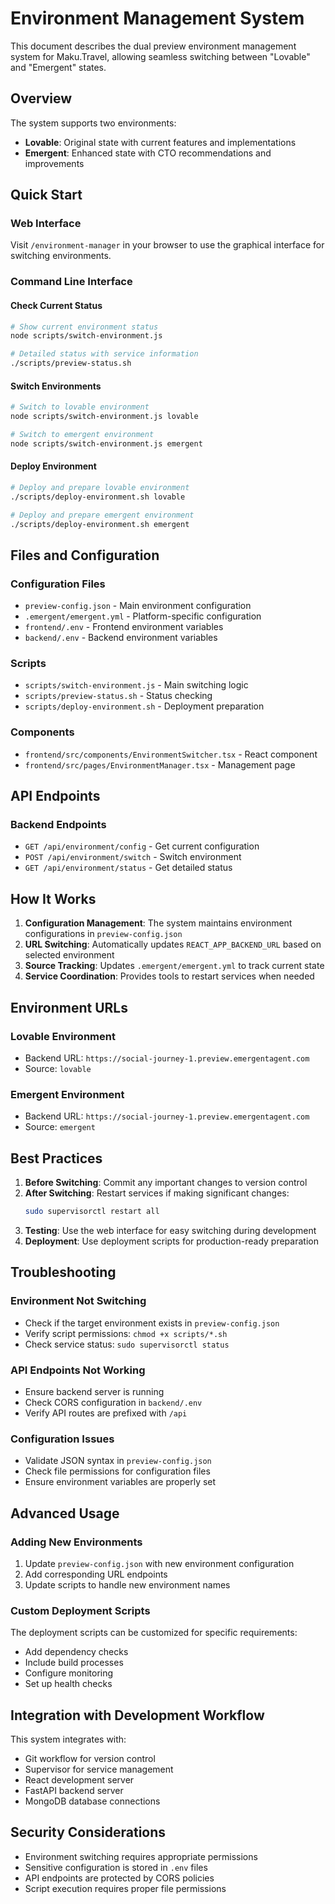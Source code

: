 # Environment Management System

This document describes the dual preview environment management system for Maku.Travel, allowing seamless switching between "Lovable" and "Emergent" states.

## Overview

The system supports two environments:
- **Lovable**: Original state with current features and implementations
- **Emergent**: Enhanced state with CTO recommendations and improvements

## Quick Start

### Web Interface
Visit `/environment-manager` in your browser to use the graphical interface for switching environments.

### Command Line Interface

#### Check Current Status
```bash
# Show current environment status
node scripts/switch-environment.js

# Detailed status with service information
./scripts/preview-status.sh
```

#### Switch Environments
```bash
# Switch to lovable environment
node scripts/switch-environment.js lovable

# Switch to emergent environment  
node scripts/switch-environment.js emergent
```

#### Deploy Environment
```bash
# Deploy and prepare lovable environment
./scripts/deploy-environment.sh lovable

# Deploy and prepare emergent environment
./scripts/deploy-environment.sh emergent
```

## Files and Configuration

### Configuration Files
- `preview-config.json` - Main environment configuration
- `.emergent/emergent.yml` - Platform-specific configuration
- `frontend/.env` - Frontend environment variables
- `backend/.env` - Backend environment variables

### Scripts
- `scripts/switch-environment.js` - Main switching logic
- `scripts/preview-status.sh` - Status checking
- `scripts/deploy-environment.sh` - Deployment preparation

### Components
- `frontend/src/components/EnvironmentSwitcher.tsx` - React component
- `frontend/src/pages/EnvironmentManager.tsx` - Management page

## API Endpoints

### Backend Endpoints
- `GET /api/environment/config` - Get current configuration
- `POST /api/environment/switch` - Switch environment
- `GET /api/environment/status` - Get detailed status

## How It Works

1. **Configuration Management**: The system maintains environment configurations in `preview-config.json`
2. **URL Switching**: Automatically updates `REACT_APP_BACKEND_URL` based on selected environment
3. **Source Tracking**: Updates `.emergent/emergent.yml` to track current state
4. **Service Coordination**: Provides tools to restart services when needed

## Environment URLs

### Lovable Environment
- Backend URL: `https://social-journey-1.preview.emergentagent.com`
- Source: `lovable`

### Emergent Environment  
- Backend URL: `https://social-journey-1.preview.emergentagent.com`
- Source: `emergent`

## Best Practices

1. **Before Switching**: Commit any important changes to version control
2. **After Switching**: Restart services if making significant changes:
   ```bash
   sudo supervisorctl restart all
   ```
3. **Testing**: Use the web interface for easy switching during development
4. **Deployment**: Use deployment scripts for production-ready preparation

## Troubleshooting

### Environment Not Switching
- Check if the target environment exists in `preview-config.json`
- Verify script permissions: `chmod +x scripts/*.sh`
- Check service status: `sudo supervisorctl status`

### API Endpoints Not Working
- Ensure backend server is running
- Check CORS configuration in `backend/.env`
- Verify API routes are prefixed with `/api`

### Configuration Issues
- Validate JSON syntax in `preview-config.json`
- Check file permissions for configuration files
- Ensure environment variables are properly set

## Advanced Usage

### Adding New Environments
1. Update `preview-config.json` with new environment configuration
2. Add corresponding URL endpoints
3. Update scripts to handle new environment names

### Custom Deployment Scripts
The deployment scripts can be customized for specific requirements:
- Add dependency checks
- Include build processes
- Configure monitoring
- Set up health checks

## Integration with Development Workflow

This system integrates with:
- Git workflow for version control
- Supervisor for service management  
- React development server
- FastAPI backend server
- MongoDB database connections

## Security Considerations

- Environment switching requires appropriate permissions
- Sensitive configuration is stored in `.env` files
- API endpoints are protected by CORS policies
- Script execution requires proper file permissions